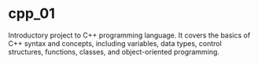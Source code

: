 # cpp_01
Introductory project to C++ programming language. It covers the basics of C++ syntax and concepts, including variables, data types, control structures, functions, classes, and object-oriented programming.
